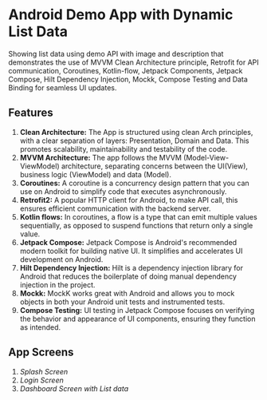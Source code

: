 
# Android Demo App with Dynamic List Data

Showing list data using demo API with image and description that demonstrates the use of MVVM Clean Architecture principle, Retrofit for API communication, Coroutines, Kotlin-flow, Jetpack Components, Jetpack Compose, Hilt Dependency Injection, Mockk, Compose Testing and Data Binding for seamless UI updates.

## Features

1. **Clean Architecture:** The App is structured using clean Arch principles, with a clear separation of layers: Presentation, Domain and Data. This promotes scalability, maintainability and testability of the code.
2. **MVVM Architecture:** The app follows the MVVM (Model-View-ViewModel) architecture, separating concerns between the UI(View), business logic (ViewModel) and data (Model).
3. **Coroutines:** A coroutine is a concurrency design pattern that you can use on Android to simplify code that executes asynchronously.
4. **Retrofit2:** A popular HTTP client for Android, to make API call, this ensures efficient communication with the backend server.
5. **Kotlin flows:** In coroutines, a flow is a type that can emit multiple values sequentially, as opposed to suspend functions that return only a single value.
6. **Jetpack Compose:** Jetpack Compose is Android's recommended modern toolkit for building native UI. It simplifies and accelerates UI development on Android.
7. **Hilt Dependency Injection:** Hilt is a dependency injection library for Android that reduces the boilerplate of doing manual dependency injection in the project.
8. **Mockk:** MockK works great with Android and allows you to mock objects in both your Android unit tests and instrumented tests.
9. **Compose Testing:** UI testing in Jetpack Compose focuses on verifying the behavior and appearance of UI components, ensuring they function as intended.

## App Screens

1. *Splash Screen*
2. *Login Screen*
3. *Dashboard Screen with List data*




